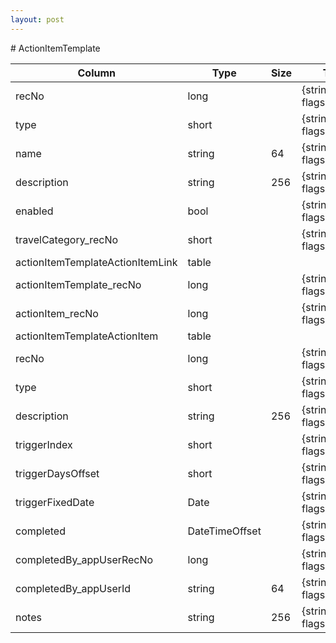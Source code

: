 ```yaml
---
layout: post
---
```


﻿# ActionItemTemplate


| Column | Type | Size | Table | Description |
| ------ | ---- | ---- | ----- | ----------- |
| recNo | long |  | {string.Join(',', flags)} | actionItemTemplate | 
| type | short |  | {string.Join(',', flags)} | actionItemTemplate | 
| name | string | 64 | {string.Join(',', flags)} | actionItemTemplate | 
| description | string | 256 | {string.Join(',', flags)} | actionItemTemplate | 
| enabled | bool |  | {string.Join(',', flags)} | actionItemTemplate | 
| travelCategory_recNo | short |  | {string.Join(',', flags)} | actionItemTemplate | 
| actionItemTemplateActionItemLink  | table |  |  |  | 
| actionItemTemplate_recNo | long |  | {string.Join(',', flags)} | actionItemTemplateActionItemLink | 
| actionItem_recNo | long |  | {string.Join(',', flags)} | actionItemTemplateActionItemLink | 
| actionItemTemplateActionItem  | table |  |  | actionItemTemplate | 
| recNo | long |  | {string.Join(',', flags)} | actionItem | 
| type | short |  | {string.Join(',', flags)} | actionItem | 
| description | string | 256 | {string.Join(',', flags)} | actionItem | 
| triggerIndex | short |  | {string.Join(',', flags)} | actionItem | 
| triggerDaysOffset | short |  | {string.Join(',', flags)} | actionItem | 
| triggerFixedDate | Date |  | {string.Join(',', flags)} | actionItem | 
| completed | DateTimeOffset |  | {string.Join(',', flags)} | actionItem | 
| completedBy_appUserRecNo | long |  | {string.Join(',', flags)} | actionItem | 
| completedBy_appUserId | string | 64 | {string.Join(',', flags)} | actionItem | 
| notes | string | 256 | {string.Join(',', flags)} | actionItem | 
